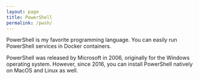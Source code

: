 ```yaml
---
layout: page
title: PowerShell
permalink: /pwsh/
---
```


PowerShell is my favorite programming language.
You can easily run PowerShell services in Docker containers.

PowerShell was released by Microsoft in 2006, originally for the Windows operating system.
However, since 2016, you can install PowerShell natively on MacOS and Linux as well.